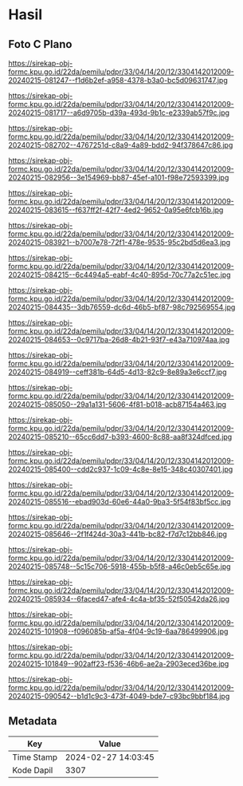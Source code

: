 # Hasil

## Foto C Plano

https://sirekap-obj-formc.kpu.go.id/22da/pemilu/pdpr/33/04/14/20/12/3304142012009-20240215-081247--f1d6b2ef-a958-4378-b3a0-bc5d09631747.jpg

https://sirekap-obj-formc.kpu.go.id/22da/pemilu/pdpr/33/04/14/20/12/3304142012009-20240215-081717--a6d9705b-d39a-493d-9b1c-e2339ab57f9c.jpg

https://sirekap-obj-formc.kpu.go.id/22da/pemilu/pdpr/33/04/14/20/12/3304142012009-20240215-082702--4767251d-c8a9-4a89-bdd2-94f378647c86.jpg

https://sirekap-obj-formc.kpu.go.id/22da/pemilu/pdpr/33/04/14/20/12/3304142012009-20240215-082956--3e154969-bb87-45ef-a101-f98e72593399.jpg

https://sirekap-obj-formc.kpu.go.id/22da/pemilu/pdpr/33/04/14/20/12/3304142012009-20240215-083615--f637ff2f-42f7-4ed2-9652-0a95e6fcb16b.jpg

https://sirekap-obj-formc.kpu.go.id/22da/pemilu/pdpr/33/04/14/20/12/3304142012009-20240215-083921--b7007e78-72f1-478e-9535-95c2bd5d6ea3.jpg

https://sirekap-obj-formc.kpu.go.id/22da/pemilu/pdpr/33/04/14/20/12/3304142012009-20240215-084215--6c4494a5-eabf-4c40-895d-70c77a2c51ec.jpg

https://sirekap-obj-formc.kpu.go.id/22da/pemilu/pdpr/33/04/14/20/12/3304142012009-20240215-084435--3db76559-dc6d-46b5-bf87-98c792569554.jpg

https://sirekap-obj-formc.kpu.go.id/22da/pemilu/pdpr/33/04/14/20/12/3304142012009-20240215-084653--0c9717ba-26d8-4b21-93f7-e43a710974aa.jpg

https://sirekap-obj-formc.kpu.go.id/22da/pemilu/pdpr/33/04/14/20/12/3304142012009-20240215-084919--ceff381b-64d5-4d13-82c9-8e89a3e6ccf7.jpg

https://sirekap-obj-formc.kpu.go.id/22da/pemilu/pdpr/33/04/14/20/12/3304142012009-20240215-085050--29a1a131-5606-4f81-b018-acb87154a463.jpg

https://sirekap-obj-formc.kpu.go.id/22da/pemilu/pdpr/33/04/14/20/12/3304142012009-20240215-085210--65cc6dd7-b393-4600-8c88-aa8f324dfced.jpg

https://sirekap-obj-formc.kpu.go.id/22da/pemilu/pdpr/33/04/14/20/12/3304142012009-20240215-085400--cdd2c937-1c09-4c8e-8e15-348c40307401.jpg

https://sirekap-obj-formc.kpu.go.id/22da/pemilu/pdpr/33/04/14/20/12/3304142012009-20240215-085516--ebad903d-60e6-44a0-9ba3-5f54f83bf5cc.jpg

https://sirekap-obj-formc.kpu.go.id/22da/pemilu/pdpr/33/04/14/20/12/3304142012009-20240215-085646--2f1f424d-30a3-441b-bc82-f7d7c12bb846.jpg

https://sirekap-obj-formc.kpu.go.id/22da/pemilu/pdpr/33/04/14/20/12/3304142012009-20240215-085748--5c15c706-5918-455b-b5f8-a46c0eb5c65e.jpg

https://sirekap-obj-formc.kpu.go.id/22da/pemilu/pdpr/33/04/14/20/12/3304142012009-20240215-085934--6faced47-afe4-4c4a-bf35-52f50542da26.jpg

https://sirekap-obj-formc.kpu.go.id/22da/pemilu/pdpr/33/04/14/20/12/3304142012009-20240215-101908--f096085b-af5a-4f04-9c19-6aa786499906.jpg

https://sirekap-obj-formc.kpu.go.id/22da/pemilu/pdpr/33/04/14/20/12/3304142012009-20240215-101849--902aff23-f536-46b6-ae2a-2903eced36be.jpg

https://sirekap-obj-formc.kpu.go.id/22da/pemilu/pdpr/33/04/14/20/12/3304142012009-20240215-090542--b1d1c9c3-473f-4049-bde7-c93bc9bbf184.jpg


## Metadata

| Key        | Value               |
| ---------- | ------------------- |
| Time Stamp | 2024-02-27 14:03:45 |
| Kode Dapil | 3307                |



